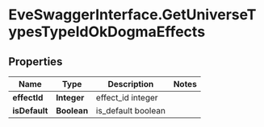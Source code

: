 # EveSwaggerInterface.GetUniverseTypesTypeIdOkDogmaEffects

## Properties
Name | Type | Description | Notes
------------ | ------------- | ------------- | -------------
**effectId** | **Integer** | effect_id integer | 
**isDefault** | **Boolean** | is_default boolean | 


